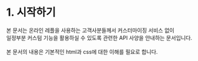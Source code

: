 # 1. 시작하기

본 문서는 온라인 레플을 사용하는 고객사분들께서 커스터마이징 서비스 없이\
일정부분 커스텀 기능을 활용하실 수 있도록 관련한 API 사양을 안내하는 문서입니다.\
\
본 문서의 내용은 기본적인 html과 css에 대한 이해를 필요로 합니다.
